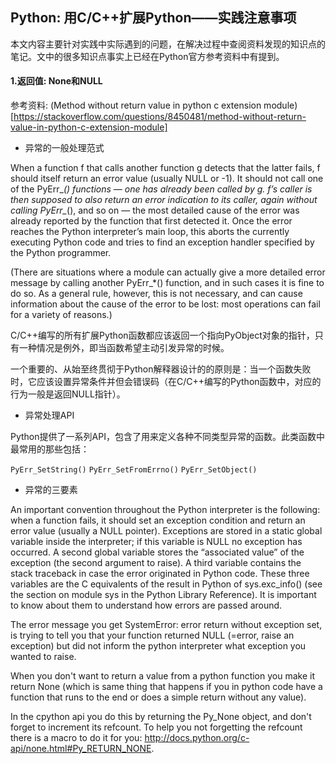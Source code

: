## Python: 用C/C++扩展Python——实践注意事项

本文内容主要针对实践中实际遇到的问题，在解决过程中查阅资料发现的知识点的笔记。文中的很多知识点事实上已经在Python官方参考资料中有提到。

#### 1.返回值: None和NULL

参考资料: (Method without return value in python c extension module)[https://stackoverflow.com/questions/8450481/method-without-return-value-in-python-c-extension-module]

* 异常的一般处理范式

When a function f that calls another function g detects that the latter fails, f should itself return an error value (usually NULL or -1). It should not call one of the PyErr_*() functions — one has already been called by g. f’s caller is then supposed to also return an error indication to its caller, again without calling PyErr_*(), and so on — the most detailed cause of the error was already reported by the function that first detected it. Once the error reaches the Python interpreter’s main loop, this aborts the currently executing Python code and tries to find an exception handler specified by the Python programmer.

(There are situations where a module can actually give a more detailed error message by calling another PyErr_*() function, and in such cases it is fine to do so. As a general rule, however, this is not necessary, and can cause information about the cause of the error to be lost: most operations can fail for a variety of reasons.)

C/C++编写的所有扩展Python函数都应该返回一个指向PyObject对象的指针，只有一种情况是例外，即当函数希望主动引发异常的时候。

一个重要的、从始至终贯彻于Python解释器设计的的原则是：当一个函数失败时，它应该设置异常条件并但会错误码（在C/C++编写的Python函数中，对应的行为一般是返回NULL指针）。

* 异常处理API

Python提供了一系列API，包含了用来定义各种不同类型异常的函数。此类函数中最常用的那些包括：

`PyErr_SetString()`
`PyErr_SetFromErrno()`
`PyErr_SetObject()`

* 异常的三要素

An important convention throughout the Python interpreter is the following: when a function fails, it should set an exception condition and return an error value (usually a NULL pointer). Exceptions are stored in a static global variable inside the interpreter; if this variable is NULL no exception has occurred. A second global variable stores the “associated value” of the exception (the second argument to raise). A third variable contains the stack traceback in case the error originated in Python code. These three variables are the C equivalents of the result in Python of sys.exc_info() (see the section on module sys in the Python Library Reference). It is important to know about them to understand how errors are passed around.






The error message you get SystemError: error return without exception set, is trying to tell you that your function returned NULL (=error, raise an exception) but did not inform the python interpreter what exception you wanted to raise.

When you don't want to return a value from a python function you make it return None (which is same thing that happens if you in python code have a function that runs to the end or does a simple return without any value).

In the cpython api you do this by returning the Py_None object, and don't forget to increment its refcount. To help you not forgetting the refcount there is a macro to do it for you: http://docs.python.org/c-api/none.html#Py_RETURN_NONE.
